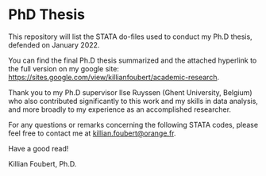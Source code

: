 # PhD Thesis
This repository will list the STATA do-files used to conduct my Ph.D thesis, defended on January 2022.

You can find the final Ph.D thesis summarized and the attached hyperlink to the full version on my google site: https://sites.google.com/view/killianfoubert/academic-research.

Thank you to my Ph.D supervisor Ilse Ruyssen (Ghent University, Belgium) who also contributed significantly to this work and my skills in data analysis, and more broadly to my experience as an accomplished researcher.

For any questions or remarks concerning the following STATA codes, please feel free to contact me at killian.foubert@orange.fr.

Have a good read!

Killian Foubert, Ph.D.

